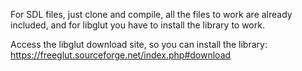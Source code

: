 For SDL files, just clone and compile, all the files to work are already included, and for libglut you have to install the library to work.

Access the libglut download site, so you can install the library: https://freeglut.sourceforge.net/index.php#download
